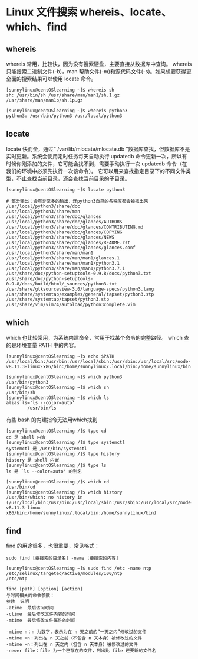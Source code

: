 # Linux 文件搜索 whereis、locate、which、find
## whereis
whereis 常用，比较快，因为没有搜索硬盘，主要直接从数据库中查询。
whereis 只能搜索二进制文件(-b)，man 帮助文件(-m)和源代码文件(-s)。如果想要获得更全面的搜索结果可以使用 locate 命令。
```
[sunnylinux@centOSlearning ~]$ whereis sh
sh: /usr/bin/sh /usr/share/man/man1/sh.1.gz /usr/share/man/man1p/sh.1p.gz

[sunnylinux@centOSlearning ~]$ whereis python3
python3: /usr/bin/python3 /usr/local/python3
```
## locate
locate 快而全，通过“ /var/lib/mlocate/mlocate.db ”数据库查找，但数据库不是实时更新。系统会使用定时任务每天自动执行 updatedb 命令更新一次，所以有时候你刚添加的文件，它可能会找不到，需要手动执行一次 updatedb 命令（在我们的环境中必须先执行一次该命令）。
它可以用来查找指定目录下的不同文件类型，不止查找当前目录，还会查找当前目录的子目录。
```
[sunnylinux@centOSlearning ~]$ locate python3

# 部分输出：会有非常多的输出，连python3自己的各种库都会被找出来
/usr/local/python3/share/doc
/usr/local/python3/share/man
/usr/local/python3/share/doc/glances
/usr/local/python3/share/doc/glances/AUTHORS
/usr/local/python3/share/doc/glances/CONTRIBUTING.md
/usr/local/python3/share/doc/glances/COPYING
/usr/local/python3/share/doc/glances/NEWS
/usr/local/python3/share/doc/glances/README.rst
/usr/local/python3/share/doc/glances/glances.conf
/usr/local/python3/share/man/man1
/usr/local/python3/share/man/man1/glances.1
/usr/local/python3/share/man/man1/python3.1
/usr/local/python3/share/man/man1/python3.7.1
/usr/share/doc/python-setuptools-0.9.8/docs/python3.txt
/usr/share/doc/python-setuptools-0.9.8/docs/build/html/_sources/python3.txt
/usr/share/gtksourceview-3.0/language-specs/python3.lang
/usr/share/systemtap/examples/general/tapset/python3.stp
/usr/share/systemtap/tapset/python3.stp
/usr/share/vim/vim74/autoload/python3complete.vim
```
## which
which 也比较常用，为系统内建命令，常用于找某个命令的完整路径。
which 查的是环境变量 PATH 中的内容。
```
[sunnylinux@centOSlearning ~]$ echo $PATH
/usr/local/bin:/usr/bin:/usr/local/sbin:/usr/sbin:/usr/local/src/node-v8.11.3-linux-x86/bin:/home/sunnylinux/.local/bin:/home/sunnylinux/bin

[sunnylinux@centOSlearning ~]$ which python3
/usr/bin/python3
[sunnylinux@centOSlearning ~]$ which sh
/usr/bin/sh
[sunnylinux@centOSlearning ~]$ which ls
alias ls='ls --color=auto'
        /usr/bin/ls
```
有些 bash 的内建指令无法用which找到
```
[sunnylinux@centOSlearning /]$ type cd
cd 是 shell 内嵌
[sunnylinux@centOSlearning /]$ type systemctl
systemctl 是 /usr/bin/systemctl
[sunnylinux@centOSlearning /]$ type history
history 是 shell 内嵌
[sunnylinux@centOSlearning /]$ type ls
ls 是 `ls --color=auto' 的别名

[sunnylinux@centOSlearning /]$ which cd
/usr/bin/cd
[sunnylinux@centOSlearning /]$ which history
/usr/bin/which: no history in (/usr/local/bin:/usr/bin:/usr/local/sbin:/usr/sbin:/usr/local/src/node-v8.11.3-linux-x86/bin:/home/sunnylinux/.local/bin:/home/sunnylinux/bin)
```

## find
find 的用途很多，也很重要，常见格式：
```
sudo find [要搜索的目录名] -name [要搜索的内容]

[sunnylinux@centOSlearning ~]$ sudo find /etc -name ntp
/etc/selinux/targeted/active/modules/100/ntp
/etc/ntp
```
```
find [path] [option] [action]
与时间相关的命令参数：
参数	说明
-atime	最后访问时间
-ctime	最后修改文件内容的时间
-mtime	最后修改文件属性的时间

-mtime n：n 为数字，表示为在 n 天之前的“一天之内”修改过的文件
-mtime +n：列出在 n 天之前（不包含 n 天本身）被修改过的文件
-mtime -n：列出在 n 天之内（包含 n 天本身）被修改过的文件
-newer file：file 为一个已存在的文件，列出比 file 还要新的文件名
```
